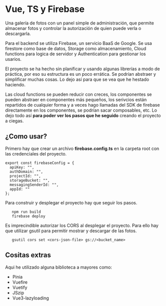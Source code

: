 # Vue, TS y Firebase
Una galería de fotos con un panel simple de administración, que permite almacenar fotos y controlar la autorización de quien puede verla o descargarla.

Para el backend se utiliza Firebase, un servicio BaaS de Google. Se usa firestore como base de datos, Storage como almacenamiento, Cloud functions para logica de servidor y Authentication para gestionar los usarios.

El proyecto se ha hecho sin planificar y usando algunas librerías a modo de práctica, por eso su estructura es un poco errática. Se podrían abstraer y simplificar muchas cosas. Lo dejo así para que se vea que he hestado haciendo.

Las cloud functions se pueden reducir con creces, los componentes se pueden abstraer en componentes más pequeños, los serivcios están repartidos de cualquier forma y a veces hago llamadas del SDK de firebase directamente en los componentes, se podrían sacar composables, etc. Lo dejo todo así **para poder ver los pasos que he seguido** creando el proyecto a ciegas.

## ¿Como usar?
Primero hay que crear un archivo **firebase.config.ts** en la carpeta root con las credenciales del proyecto. 

```
export const firebaseConfig = {
  apiKey: "",
  authDomain: "",
  projectId: "",
  storageBucket: "",
  messagingSenderId: "",
  appId: ""
};

```

Para construir y desplegar el proyecto hay que seguir los pasos.

```
   npm run build
   firebase deploy
```

Es imprecindible autorizar los CORS al desplegar el proyecto. Para ello hay que utilizar gsutil para permitir mostrar y descargar de las fotos.

```
   gsutil cors set <cors-json-file> gs://<bucket_name>
```

## Cositas extras

Aqui he utilizado alguna biblioteca a mayores como:
   - Pinia
   - Vuefire
   - Vuetify
   - JSzip
   - Vue3-lazyloading